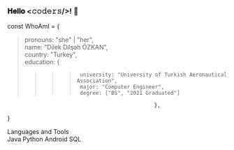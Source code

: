 ### 𝐇𝐞𝐥𝐥𝐨 <𝚌𝚘𝚍𝚎𝚛𝚜/>! 👋

<!--
**dilekdilsahozkan/dilekdilsahozkan** is a ✨ _special_ ✨ repository because its `README.md` (this file) appears on your GitHub profile.

Here are some ideas to get you started:

- 🔭 I’m currently working on ...
- 🌱 I’m currently learning ...
- 👯 I’m looking to collaborate on ...
- 🤔 I’m looking for help with ...
- 💬 Ask me about ...
- 📫 How to reach me: ...
- 😄 Pronouns: ...
- ⚡ Fun fact: ...
-->

const WhoAmI = { <br>
  >pronouns: "she" | "her", <br>
  >name: "Dilek Dilşah ÖZKAN", <br>
  >country: "Turkey", <br>
  >education: { <br>
  >> > >      university: "University of Turkish Aeronautical Association", 
  >> > >      major: "Computer Engineer", 
  >> > >      degree: ["BS", "2021 Graduated"] 
  
                                                   }, 
} <br>

Languages and Tools <br>
Java Python Android SQL

